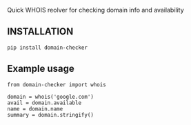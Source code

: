 Quick WHOIS reolver for checking domain info and availability

## INSTALLATION
```
pip install domain-checker
```

## Example usage

```
from domain-checker import whois

domain = whois('google.com')
avail = domain.available
name = domain.name
summary = domain.stringify()
```